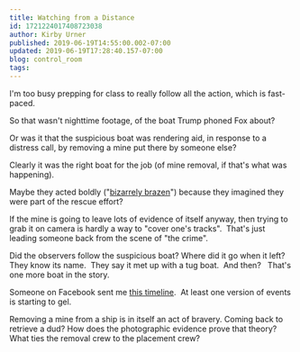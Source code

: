 ```yaml
---
title: Watching from a Distance
id: 1721224017408723038
author: Kirby Urner
published: 2019-06-19T14:55:00.002-07:00
updated: 2019-06-19T17:28:40.157-07:00
blog: control_room
tags: 
---
```


I'm too busy prepping for class to really follow all the action, which is fast-paced.

So that wasn't nighttime footage, of the boat Trump phoned Fox about?

Or was it that 
the suspicious boat was rendering aid, in response to a distress call, by removing a 
mine put there by someone else? 

Clearly it was the right boat for the 
job (of mine removal, if that's what was happening). 

Maybe they acted 
boldly ("[bizarrely brazen](https://www.thedrive.com/the-war-zone/28525/u-s-says-video-shows-iranians-forces-removing-dud-mine-from-damaged-tanker)") because they imagined they were 
part of the rescue effort? 

If the mine is going to leave lots of 
evidence of itself anyway, then trying to grab it on camera is hardly a way to 
"cover one's tracks".  That's just leading someone back from the scene of "the crime".

Did the observers follow the suspicious boat?  Where did it go when it left?  They know its name.  They say it met up with a tug boat.  And then?   That's one more boat in the story.

Someone on Facebook sent me [this timeline](https://www.thedrive.com/the-war-zone/28574/u-s-releases-new-evidence-of-irans-involvement-in-tanker-attacks).  At least one version of events is starting to gel.

Removing a mine from a ship is
 in itself an act of bravery.  Coming back to retrieve a dud?  How does 
the photographic evidence prove that theory?  What ties the removal crew to the placement crew?